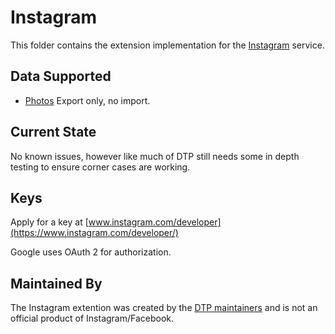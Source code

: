 # Instagram
This folder contains the extension implementation for the
[Instagram](https://www.instagram.com) service.

## Data Supported

 - [Photos](src/main/java/org/dataportabilityproject/datatransfer/instagram/photos) Export only, no import.

## Current State
No known issues, however like much of DTP still needs some in depth testing to ensure corner
cases are working.

## Keys

Apply for a key at [www.instagram.com/developer](https://www.instagram.com/developer/)

Google uses OAuth 2 for authorization.

## Maintained By

The Instagram extention was created by the
[DTP maintainers](mailto:portability-maintainers@googlegroups.com)
and is not an official product of Instagram/Facebook.
